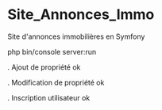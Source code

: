 # Site_Annonces_Immo


Site d'annonces immobilières en Symfony

php bin/console server:run


. Ajout de propriété ok

. Modification de propriété ok

. Inscription utilisateur ok